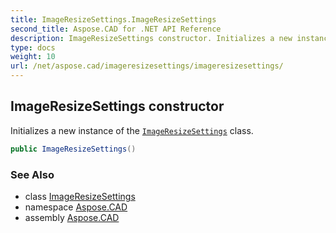 ```yaml
---
title: ImageResizeSettings.ImageResizeSettings
second_title: Aspose.CAD for .NET API Reference
description: ImageResizeSettings constructor. Initializes a new instance of the ImageResizeSettings class
type: docs
weight: 10
url: /net/aspose.cad/imageresizesettings/imageresizesettings/
---
```

## ImageResizeSettings constructor

Initializes a new instance of the [`ImageResizeSettings`](../) class.

```csharp
public ImageResizeSettings()
```

### See Also

* class [ImageResizeSettings](../)
* namespace [Aspose.CAD](../../imageresizesettings/)
* assembly [Aspose.CAD](../../../)



